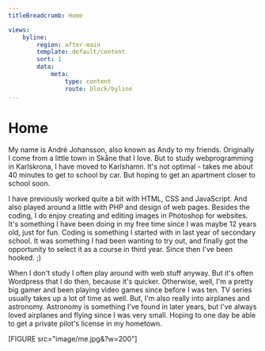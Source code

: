```yaml
---
titleBreadcrumb: Home

views:
    byline:
        region: after-main
        template: default/content
        sort: 1
        data:
            meta:
                type: content
                route: block/byline
...
```

Home
===============================

My name is André Johansson, also known as Andy to my friends. Originally I come
from a little town in Skåne that I love. But to study webprogramming in
Karlskrona, I have moved to Karlshamn. It's not optimal - takes me about
40 minutes to get to school by car. But hoping to get an apartment closer to
school soon.

I have previously worked quite a bit with HTML, CSS and JavaScript. And also
played around a little with PHP and design of web pages. Besides the coding,
I do enjoy creating and editing images in Photoshop for websites. It's something
I have been doing in my free time since I was maybe 12 years old, just for fun.
Coding is something I started with in last year of secondary school. It was
something I had been wanting to try out, and finally got the opportunity to select
it as a course in third year. Since then I've been hooked. ;)

When I don't study I often play around with web stuff anyway. But it's often
Wordpress that I do then, because it's quicker. Otherwise, well, I'm a pretty
big gamer and been playing video games since before I was ten. TV series usually
takes up a lot of time as well. But, I'm also really into airplanes and astronomy.
Astronomy is something I've found in later years, but I've always loved airplanes
and flying since I was very small. Hoping to one day be able to get a private
pilot's license in my hometown.

[FIGURE src="image/me.jpg&?w=200"]
